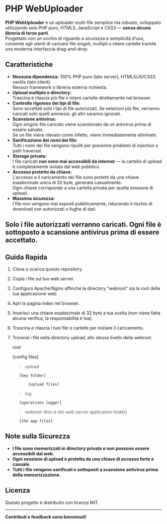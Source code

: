 # PHP WebUploader

**PHP WebUploader** è un uploader multi-file semplice ma robusto, sviluppato utilizzando solo PHP puro, HTML5, JavaScript e CSS3 — **senza alcuna libreria di terze parti**.  
Progettato con un occhio di riguardo a sicurezza e semplicità d’uso, consente agli utenti di caricare file singoli, multipli o intere cartelle tramite una moderna interfaccia drag-and-drop.

## Caratteristiche

- **Nessuna dipendenza:** 100% PHP puro (lato server), HTML5/JS/CSS3 vanilla (lato client).  
  Nessun framework o libreria esterna richiesta.
- **Upload multiplo e directory:**  
  Trascina e rilascia più file o intere cartelle direttamente nel browser.
- **Controllo rigoroso dei tipi di file:**  
  Sono accettati solo i tipi di file autorizzati. Se selezioni più file, verranno caricati solo quelli ammessi; gli altri saranno ignorati.
- **Scansione antivirus:**  
  Ogni singolo file caricato viene scansionato da un antivirus prima di essere salvato.  
  Se un file viene rilevato come infetto, viene immediatamente eliminato.
- **Sanificazione dei nomi dei file:**  
  Tutti i nomi dei file vengono ripuliti per prevenire problemi di injection o path traversal.
- **Storage privato:**  
  I file caricati **non sono mai accessibili da internet** — la cartella di upload è completamente isolata dal web pubblico.
- **Accesso protetto da chiave:**  
  L’accesso e il caricamento dei file sono protetti da una chiave esadecimale unica di 32 byte, generata casualmente.  
  Ogni chiave corrisponde a una cartella privata per quella sessione di upload.
- **Massima sicurezza:**  
  I file non vengono mai esposti pubblicamente, riducendo il rischio di download non autorizzati o fughe di dati.

## Solo i file autorizzati verranno caricati. Ogni file è sottoposto a scansione antivirus prima di essere accettato.

## Guida Rapida

1. Clona o scarica questo repository.
2. Copia i file sul tuo web server.
3. Configura Apache/Nginx affinché la directory "webroot" sia la root della tua applicazione web.
4. Apri la pagina index nel browser.
5. Inserisci una chiave esadecimale di 32 byte a tua scelta (non viene fatta alcuna verifica, la responsabilità è tua).
6. Trascina e rilascia i tuoi file o cartelle per iniziare il caricamento.
7. Troverai i file nella directory upload, allo stesso livello della webroot.

      
      root
      
      [config files]
      
      > upload
      
          [key folder]
      
              [upload files]
      
      > log
      
          [operations logger]
      
      > webroot (this is teh web server application folder)
      
          [the app files]


## Note sulla Sicurezza

- **I file sono memorizzati in directory private e non possono essere accessibili dal web.**
- **Ogni sessione di upload è protetta da una chiave di accesso forte e casuale.**
- **Tutti i file vengono sanificati e sottoposti a scansione antivirus prima della memorizzazione.**

## Licenza

Questo progetto è distribuito con licenza MIT.

---

**Contributi e feedback sono benvenuti!**
